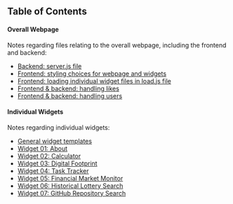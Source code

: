 ## Table of Contents

#### Overall Webpage

Notes regarding files relating to the overall webpage, including the frontend and backend:

- <a href="/docs/main/backendServer.md">Backend: server.js file</a>
- <a href="/docs/main/stylingChoices.md">Frontend: styling choices for webpage and widgets</a>
- <a href="/docs/main/loadingWidgets.md">Frontend: loading individual widget files in load.js file</a>
- <a href="/docs/main/handlingLikes.md">Frontend & backend: handling likes</a>
- <a href="/docs/main/handlingUsers.md">Frontend & backend: handling users</a>

#### Individual Widgets

Notes regarding individual widgets:

- <a href="/docs/widgets/widgetTemplates.md">General widget templates</a>
- <a href="/docs/widgets/01-about.md">Widget 01: About</a>
- <a href="/docs/widgets/02-calculator.md">Widget 02: Calculator</a>
- <a href="/docs/widgets/03-digital-footprint.md">Widget 03: Digital Footprint</a>
- <a href="/docs/widgets/04-todo-list.md">Widget 04: Task Tracker</a>
- <a href="/docs/widgets/05-fin-market.md">Widget 05: Financial Market Monitor</a>
- <a href="/docs/widgets/06-lottery.md">Widget 06: Historical Lottery Search</a>
- <a href="/docs/widgets/07-gh-card.md">Widget 07: GitHub Repository Search</a>